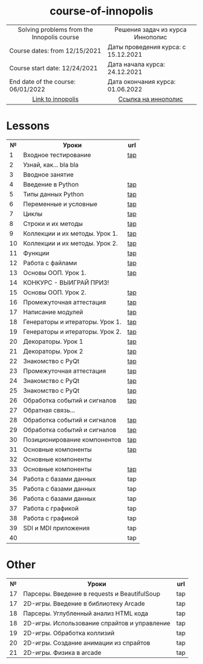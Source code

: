 <h1 align="center">course-of-innopolis</h1>

<table align="center" border="0">
  <tr>
    <td align="center">Solving problems from the Innopolis course</td><td align="center">Решения задач из курса Иннополис</td>
  </tr>
  <tr>
    <td>Course dates: from 12/15/2021</td><td>Даты проведения курса: с 15.12.2021</td>
  </tr>
  <tr>
    <td>Course start date: 12/24/2021</td><td>Дата начала курса: 24.12.2021</td>
  </tr>
  <tr>
    <td>End date of the course: 06/01/2022</td><td>Дата окончания курса: 01.06.2022</td>
  </tr>
  <tr>
    <td align="center"><a href="https://learn.innopolis.university/Students/Trainings">Link to innopolis</a></td><td align="center"><a href="https://learn.innopolis.university/Students/Trainings">Cсылка на иннополис</a></td>
  </tr>
</table>


# Lessons
<table>
  <tr>
    <th>№</th><th>Уроки</th><th>url</th>
  </tr>

  <tr>
    <td>1</td><td>Входное тестирование</td> <td><a href="https://github.com/legalchik/course-of-innopolis/tree/main/input-testing">tap</a></td>
  </tr>

  <tr>
    <td>2</td><td>Узнай, как... bla bla</td>
  </tr>
  
  <tr>
    <td>3</td><td>Вводное занятие</td>
  </tr>
  
  <tr>
    <td>4</td><td>Введение в Python</td> <td><a href="https://github.com/legalchik/course-of-innopolis/tree/main/introduction-to-Python">tap</a></td>
  </tr>

  <tr>
    <td>5</td><td>Типы данных Python</td> <td><a href="https://github.com/legalchik/course-of-innopolis/tree/main/python-data-types">tap</a></td>
  </tr>

  <tr>
    <td>6</td><td>Переменные и условные</td> <td><a href="https://github.com/legalchik/course-of-innopolis/tree/main/variables-and-conditionals">tap</a></td>
  </tr>
  
  <tr>
    <td>7</td><td>Циклы</td> <td><a href="https://github.com/legalchik/course-of-innopolis/tree/main/cycles">tap</a></td>
  </tr>
  
  <tr>
    <td>8</td><td>Строки и их методы</td> <td><a href="https://github.com/legalchik/course-of-innopolis/tree/main/strings-and-methods">tap</a></td>
  </tr>

  <tr>
    <td>9</td><td>Коллекции и их методы. Урок 1.</td> <td><a href="https://github.com/legalchik/course-of-innopolis/tree/main/collections-and-methods-1">tap</a></td>
  </tr>
  
  <tr>
    <td>10</td><td>Коллекции и их методы. Урок 2.</td> <td><a href="https://github.com/legalchik/course-of-innopolis/tree/main/collections-and-methods-2">tap</a></td>
  </tr>

  <tr>
    <td>11</td><td>Функции</td> <td><a href="https://github.com/legalchik/course-of-innopolis/tree/main/functions">tap</a></td>
  </tr>

  <tr>
    <td>12</td><td>Работа с файлами</td> <td><a href="https://github.com/legalchik/course-of-innopolis/tree/main/working-with-files">tap</a></td>
  </tr>
  
  <tr>
    <td>13</td><td>Основы ООП. Урок 1.</td> <td><a href="https://github.com/legalchik/course-of-innopolis/tree/main/basics-OOP-1">tap</a></td>
  </tr>
  
  <tr>
    <td>14</td><td>КОНКУРС - ВЫИГРАЙ ПРИЗ!</td>
  </tr>

  <tr>
    <td>15</td><td>Основы ООП. Урок 2.</td> <td><a href="https://github.com/legalchik/course-of-innopolis/tree/main/basics-OOP-2">tap</a></td>
  </tr>

  <tr>
    <td>16</td><td>Промежуточная аттестация</td> <td><a href="https://github.com/legalchik/course-of-innopolis/tree/main/intermediate-certification-1">tap</a></td>
  </tr>
  
  <tr>
    <td>17</td><td>Написание модулей</td> <td><a href="https://github.com/legalchik/course-of-innopolis/tree/main/writing-modules">tap</a></td>
  </tr>
  
  <tr>
    <td>18</td><td>Генераторы и итераторы. Урок 1.</td> <td><a href="https://github.com/legalchik/course-of-innopolis/tree/main/generators-and-iterators-1">tap</a></td>
  </tr>

  <tr>
    <td>19</td><td>Генераторы и итераторы. Урок 2.</td> <td><a href="https://github.com/legalchik/course-of-innopolis/tree/main/generators-and-iterators-2">tap</a></td>
  </tr>
  
  <tr>
    <td>20</td><td>Декораторы. Урок 1</td> <td><a href="https://github.com/legalchik/course-of-innopolis/tree/main/decorators-1">tap</a></td>
  </tr>

  <tr>
    <td>21</td><td>Декораторы. Урок 2</td> <td><a href="https://github.com/legalchik/course-of-innopolis/tree/main/decorators-2">tap</a></td>
  </tr>

  <tr>
    <td>22</td><td>Знакомство с PyQt</td> <td><a href="https://github.com/legalchik/course-of-innopolis/tree/main/introduction-to-PyQt-1">tap</a></td>
  </tr>

  <tr>
    <td>23</td><td>Промежуточная аттестация</td> <td><a href="https://github.com/legalchik/course-of-innopolis/tree/main/intermediate-certification-2">tap</a></td>
  </tr>

  <tr>
    <td>24</td><td>Знакомство с PyQt</td> <td><a href="https://github.com/legalchik/course-of-innopolis/tree/main/introduction-to-PyQt-2">tap</a></td>
  </tr>

  <tr>
    <td>25</td><td>Знакомство с PyQt</td> <td><a href="https://github.com/legalchik/course-of-innopolis/tree/main/introduction-to-PyQt-3">tap</a></td>
  </tr>

  <tr>
    <td>26</td><td>Обработка событий и сигналов</td> <td><a href="https://github.com/legalchik/course-of-innopolis/tree/main/event-and-signal-handling-1">tap</a></td>
  </tr>
  
  <tr>
    <td>27</td><td>Обратная связь...</td>
  </tr>

  <tr>
    <td>28</td><td>Обработка событий и сигналов</td> <td><a href="https://github.com/legalchik/course-of-innopolis/tree/main/event-and-signal-handling-2">tap</a></td>
  </tr>

  <tr>
    <td>29</td><td>Обработка событий и сигналов</td> <td><a href="https://github.com/legalchik/course-of-innopolis/tree/main/event-and-signal-handling-3">tap</a></td>
  </tr>

  <tr>
    <td>30</td><td>Позиционирование компонентов</td> <td><a href="https://github.com/legalchik/course-of-innopolis/tree/main/positioning-components">tap</a></td>
  </tr>

  <tr>
    <td>31</td><td>Основные компоненты</td> <td><a href="https://github.com/legalchik/course-of-innopolis/tree/main/main-components-1">tap</a></td>
  </tr>

  <tr>
    <td>32</td><td>Основные компоненты</td>
  </tr>

  <tr>
    <td>33</td><td>Основные компоненты</td> <td><a href="https://github.com/legalchik/course-of-innopolis/tree/main/main-components-3">tap</a></td>
  </tr>

  <tr>
    <td>34</td><td>Работа с базами данных</td> <td><a href="https://github.com/legalchik/course-of-innopolis/tree/main/working-with-databases-1"></a>tap</td>
  </tr>

  <tr>
    <td>35</td><td>Работа с базами данных</td> <td><a href="https://github.com/legalchik/course-of-innopolis/tree/main/working-with-databases-2"></a>tap</td>
  </tr>

  <tr>
    <td>36</td><td>Работа с базами данных</td> <td><a href="https://github.com/legalchik/course-of-innopolis/tree/main/working-with-databases-3"></a>tap</td>
  </tr>

  <tr>
    <td>37</td><td>Работа с графикой</td> <td><a href="https://github.com/legalchik/course-of-innopolis/tree/main/working-with-graphics-1"></a>tap</td>
  </tr>

  <tr>
    <td>38</td><td>Работа с графикой</td> <td><a href="https://github.com/legalchik/course-of-innopolis/tree/main/working-with-graphics-2"></a>tap</td>
  </tr>

  <tr>
    <td>39</td><td>SDI и MDI приложения</td> <td><a href="https://github.com/legalchik/course-of-innopolis/tree/main/SDI-MDI-applications"></a>tap</td>
  </tr>

  <tr>
    <td>40</td><td></td> <td><a href="https://github.com/legalchik/course-of-innopolis/tree/main/"></a>tap</td>
  </tr>

</table>


# Other
<table>
  <tr>
    <th>№</th><th>Уроки</th><th>url</th>
  </tr>

  <tr>
    <td>17</td><td>Парсеры. Введение в requests и BeautifulSoup</td> <td><a href="https://github.com/legalchik/course-of-innopolis/tree/main/other/introduction-requests-and-BeautifulSoup"></a>tap</td>
  <tr>
  <tr>
    <td>17</td><td>2D-игры. Введение в библиотеку Arcade</td> <td><a href="https://github.com/legalchik/course-of-innopolis/tree/main/other/introduction-to-arcade"></a>tap</td>
  <tr>

  <tr>
    <td>18</td><td>Парсеры. Углубленный анализ HTML кода</td> <td><a href="https://github.com/legalchik/course-of-innopolis/tree/main/other/deep-HTML-code-analysis"></a>tap</td>
  <tr>
  <tr>
    <td>18</td><td>2D-игры. Использование спрайтов и управление</td> <td><a href="https://github.com/legalchik/course-of-innopolis/tree/main/other/using-sprites-and-controls"></a>tap</td>
  <tr>

  <tr>
    <td>19</td><td>2D-игры. Обработка коллизий</td> <td><a href="https://github.com/legalchik/course-of-innopolis/tree/main/other/collision-handling"></a>tap</td>
  <tr>

  <tr>
    <td>20</td><td>2D-игры. Создание анимации из спрайтов</td> <td><a href="https://github.com/legalchik/course-of-innopolis/tree/main/other/create-animation-from-sprites"></a>tap</td>
  <tr>

  <tr>
    <td>21</td><td>2D-игры. Физика в arcade</td> <td><a href="https://github.com/legalchik/course-of-innopolis/tree/main/other/physics-in-arcade"></a>tap</td>
  <tr>

</table>
